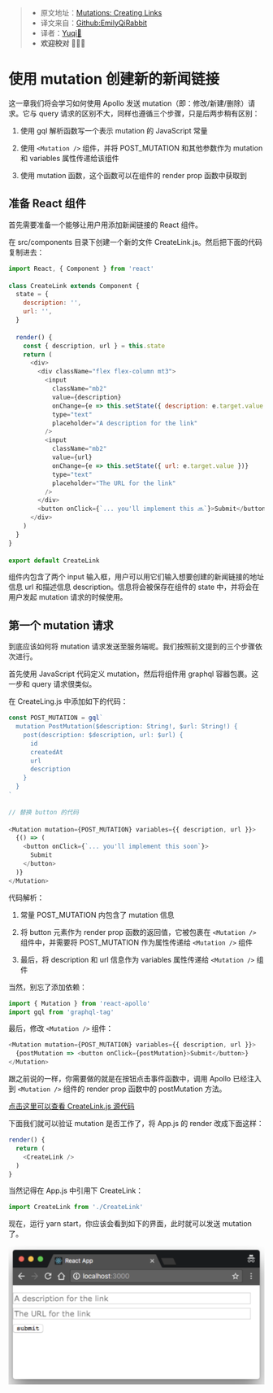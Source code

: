 > * 原文地址：[Mutations: Creating Links](https://www.howtographql.com/react-apollo/3-mutations-creating-links/)
> * 译文来自：[Github:EmilyQiRabbit](https://github.com/EmilyQiRabbit/GraphQLTranslation)
> * 译者：[Yuqi🌸](https://github.com/EmilyQiRabbit)
> * **欢迎校对** 🙋‍♀️🎉

# 使用 mutation 创建新的新闻链接

这一章我们将会学习如何使用 Apollo 发送 mutation（即：修改/新建/删除）请求。它与 query 请求的区别不大，同样也遵循三个步骤，只是后两步稍有区别：

1. 使用 gql 解析函数写一个表示 mutation 的 JavaScript 常量

2. 使用 `<Mutation />` 组件，并将 POST_MUTATION 和其他参数作为 mutation 和 variables 属性传递给该组件

3. 使用 mutation 函数，这个函数可以在组件的 render prop 函数中获取到

## 准备 React 组件

首先需要准备一个能够让用户用添加新闻链接的 React 组件。

在 src/components 目录下创建一个新的文件 CreateLink.js。然后把下面的代码复制进去：

```js
import React, { Component } from 'react'

class CreateLink extends Component {
  state = {
    description: '',
    url: '',
  }

  render() {
    const { description, url } = this.state
    return (
      <div>
        <div className="flex flex-column mt3">
          <input
            className="mb2"
            value={description}
            onChange={e => this.setState({ description: e.target.value })}
            type="text"
            placeholder="A description for the link"
          />
          <input
            className="mb2"
            value={url}
            onChange={e => this.setState({ url: e.target.value })}
            type="text"
            placeholder="The URL for the link"
          />
        </div>
        <button onClick={`... you'll implement this 🔜`}>Submit</button>
      </div>
    )
  }
}

export default CreateLink
```

组件内包含了两个 input 输入框，用户可以用它们输入想要创建的新闻链接的地址信息 url 和描述信息 description。信息将会被保存在组件的 state 中，并将会在用户发起 mutation 请求的时候使用。

## 第一个 mutation 请求

到底应该如何将 mutation 请求发送至服务端呢。我们按照前文提到的三个步骤依次进行。

首先使用 JavaScript 代码定义 mutation，然后将组件用 graphql 容器包裹。这一步和 query 请求很类似。

在 CreateLing.js 中添加如下的代码：

```JavaScript
const POST_MUTATION = gql`
  mutation PostMutation($description: String!, $url: String!) {
    post(description: $description, url: $url) {
      id
      createdAt
      url
      description
    }
  }
`

// 替换 button 的代码

<Mutation mutation={POST_MUTATION} variables={{ description, url }}>
  {() => (
    <button onClick={`... you'll implement this soon`}>
      Submit
    </button>
  )}
</Mutation>
```

代码解析：

1. 常量 POST_MUTATION 内包含了 mutation 信息

2. 将 button 元素作为 render prop 函数的返回值，它被包裹在 `<Mutation />` 组件中，并需要将 POST_MUTATION 作为属性传递给 `<Mutation />` 组件

3. 最后，将 description 和 url 信息作为 variables 属性传递给 `<Mutation />` 组件

当然，别忘了添加依赖：

```js
import { Mutation } from 'react-apollo'
import gql from 'graphql-tag'
```

最后，修改 `<Mutation />` 组件：

```js
<Mutation mutation={POST_MUTATION} variables={{ description, url }}>
  {postMutation => <button onClick={postMutation}>Submit</button>}
</Mutation>
```

跟之前说的一样，你需要做的就是在按钮点击事件函数中，调用 Apollo 已经注入到 `<Mutation />` 组件的 render prop 函数中的 postMutation 方法。

[点击这里可以查看 CreateLink.js 源代码](https://github.com/howtographql/react-apollo/blob/master/src/components/CreateLink.js)

下面我们就可以验证 mutation 是否工作了，将 App.js 的 render 改成下面这样：

```js
render() {
  return (
    <CreateLink />
  )
}
```

当然记得在 App.js 中引用下 CreateLink：

```js
import CreateLink from './CreateLink'
```

现在，运行 yarn start，你应该会看到如下的界面，此时就可以发送 mutation 了。

![graphql12](../imgs/graphqlpic12.png)
